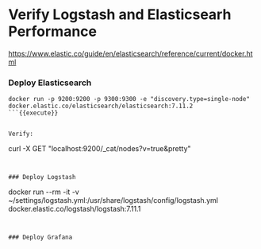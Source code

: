 # Verify Logstash and Elasticsearh Performance


https://www.elastic.co/guide/en/elasticsearch/reference/current/docker.html



### Deploy Elasticsearch
```
docker run -p 9200:9200 -p 9300:9300 -e "discovery.type=single-node" docker.elastic.co/elasticsearch/elasticsearch:7.11.2
```{{execute}}


Verify:
```
curl -X GET "localhost:9200/_cat/nodes?v=true&pretty"
```{{execute}}


### Deploy Logstash

```
docker run --rm -it -v ~/settings/logstash.yml:/usr/share/logstash/config/logstash.yml docker.elastic.co/logstash/logstash:7.11.1
```{{execute}}


### Deploy Grafana

